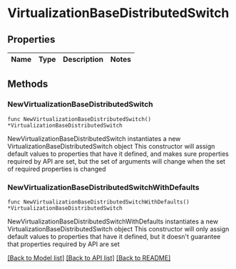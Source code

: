 # VirtualizationBaseDistributedSwitch

## Properties

Name | Type | Description | Notes
------------ | ------------- | ------------- | -------------

## Methods

### NewVirtualizationBaseDistributedSwitch

`func NewVirtualizationBaseDistributedSwitch() *VirtualizationBaseDistributedSwitch`

NewVirtualizationBaseDistributedSwitch instantiates a new VirtualizationBaseDistributedSwitch object
This constructor will assign default values to properties that have it defined,
and makes sure properties required by API are set, but the set of arguments
will change when the set of required properties is changed

### NewVirtualizationBaseDistributedSwitchWithDefaults

`func NewVirtualizationBaseDistributedSwitchWithDefaults() *VirtualizationBaseDistributedSwitch`

NewVirtualizationBaseDistributedSwitchWithDefaults instantiates a new VirtualizationBaseDistributedSwitch object
This constructor will only assign default values to properties that have it defined,
but it doesn't guarantee that properties required by API are set


[[Back to Model list]](../README.md#documentation-for-models) [[Back to API list]](../README.md#documentation-for-api-endpoints) [[Back to README]](../README.md)


